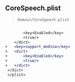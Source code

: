 ## CoreSpeech.plist

> `Domain/CoreSpeech.plist`

```diff

 		<key>Enabled</key>
 		<true/>
 	</dict>
+	<key>support_medina</key>
+	<dict>
+		<key>Enabled</key>
+		<true/>
+	</dict>
 </dict>
 </plist>
 

```
